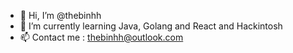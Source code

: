 - 👋 Hi, I’m @thebinhh
- 🌱 I’m currently learning Java, Golang and React and Hackintosh
- 📫 Contact me : thebinhh@outlook.com

<!---
thebinhh/thebinhh is a ✨ special ✨ repository because its `README.md` (this file) appears on your GitHub profile.
You can click the Preview link to take a look at your changes.
--->
